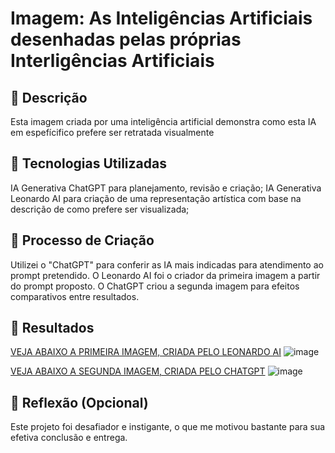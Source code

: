 # Imagem: As Inteligências Artificiais desenhadas pelas próprias Interligências Artificiais

## 📒 Descrição
Esta imagem criada por uma inteligência artificial demonstra como esta IA em espefícifico prefere ser retratada visualmente

## 🤖 Tecnologias Utilizadas
IA Generativa ChatGPT para planejamento, revisão e criação;
IA Generativa Leonardo AI para criação de uma representação artística com base na descrição de como prefere ser visualizada;

## 🧐 Processo de Criação
Utilizei o "ChatGPT" para conferir as IA mais indicadas para atendimento ao prompt pretendido.
O Leonardo AI foi o criador da primeira imagem a partir do prompt proposto.
O ChatGPT criou a segunda imagem para efeitos comparativos entre resultados.

## 🚀 Resultados
[VEJA ABAIXO A PRIMEIRA IMAGEM, CRIADA PELO LEONARDO AI]()
![image](https://github.com/user-attachments/assets/2bfcd172-1a3e-4901-b7db-e93b4e1f79bc)

[VEJA ABAIXO A SEGUNDA IMAGEM, CRIADA PELO CHATGPT]()
![image](https://github.com/user-attachments/assets/959e2462-ef40-49f2-8799-31e2c21f2f02)

## 💭 Reflexão (Opcional)
Este projeto foi desafiador e instigante, o que me motivou bastante para sua efetiva conclusão e entrega.
